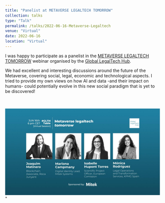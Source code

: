 ```yaml
---
title: "Panelist at METAVERSE LEGALTECH TOMORROW"
collection: talks
type: "Talk"
permalink: /talks/2022-06-16-Metaverse-Legaltech
venue: "Virtual"
date: 2022-06-16
location: "Virtual"
---
```


I was happy to participate as a panelist in the [METAVERSE LEGALTECH TOMORROW](https://www.linkedin.com/video/event/urn:li:ugcPost:6933073112632578048/) webinar organised by the [Global LegalTech Hub](https://www.linkedin.com/company/global-legaltech-hub/).

We had excellent and interesting discussions around the future of the Metaverse, covering social, legal, economic and technological aspects. I tried to provide my own views on how AI and data -and their impact on humans- could potentially evolve in this new social paradigm that is yet to be discovered!

<br> <br/><img src='/images/Metaverse_16jun2022.jfif'>"

